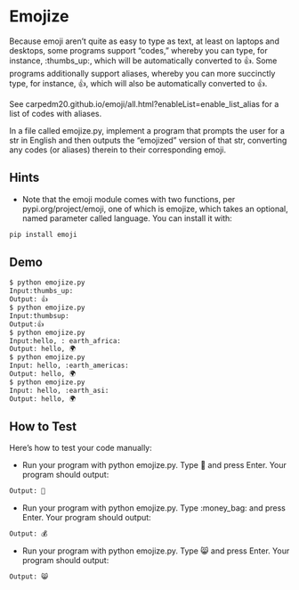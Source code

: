 # Emojize

Because emoji aren’t quite as easy to type as text, at least on laptops and desktops, some programs support “codes,” whereby you can type, for instance, :thumbs_up:, which will be automatically converted to 👍. Some programs additionally support aliases, whereby you can more succinctly type, for instance, :thumbsup:, which will also be automatically converted to 👍.

See carpedm20.github.io/emoji/all.html?enableList=enable_list_alias for a list of codes with aliases.

In a file called emojize.py, implement a program that prompts the user for a str in English and then outputs the “emojized” version of that str, converting any codes (or aliases) therein to their corresponding emoji.

## Hints

- Note that the emoji module comes with two functions, per pypi.org/project/emoji, one of which is emojize, which takes an optional, named parameter called language. You can install it with:

``` bash
pip install emoji
```

## Demo

```bash
$ python emojize.py
Input:thumbs_up:
Output: 👍
$ python emojize.py
Input:thumbsup:
Output:👍
$ python emojize.py
Input:hello, : earth_africa:
Output: hello, 🌍
$ python emojize.py
Input: hello, :earth_americas:
Output: hello, 🌍
$ python emojize.py
Input: hello, :earth_asi:
Output: hello, 🌍                                                       
```

## How to Test

Here’s how to test your code manually:

- Run your program with python emojize.py. Type :1st_place_medal: and press Enter. Your program should output:

```bash
Output: 🥇
```

- Run your program with python emojize.py. Type :money_bag: and press Enter. Your program should output:

```bash
Output: 💰
```

- Run your program with python emojize.py. Type :smile_cat: and press Enter. Your program should output:

```bash
Output: 😸
```